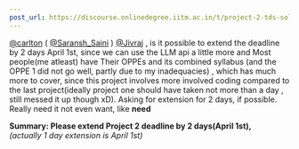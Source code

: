 ```yaml
---
post_url: https://discourse.onlinedegree.iitm.ac.in/t/project-2-tds-solver-discussion-thread/169029/110
---
```

[@carlton](/u/carlton) ( [@Saransh\_Saini](/u/saransh_saini) ) [@Jivraj](/u/jivraj) , is it possible to extend the deadline by 2 days April 1st, since we can use the LLM api a little more and Most people(me atleast) have Their OPPEs and its combined syllabus (and the OPPE 1 did not go well, partly due to my inadequacies) , which has much more to cover, since this project involves more involved coding compared to the last project(ideally project one should have taken not more than a day , still messed it up though xD). Asking for extension for 2 days, if possible. Really need it not even want, like **need**

**Summary: Please extend Project 2 deadline by 2 days(April 1st),**  
*(actually 1 day extension is April 1st)*